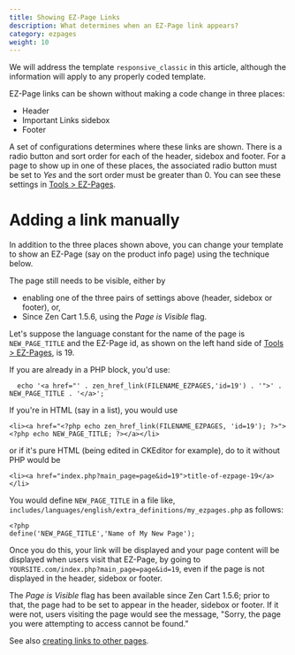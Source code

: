 ```yaml
---
title: Showing EZ-Page Links 
description: What determines when an EZ-Page link appears? 
category: ezpages
weight: 10
---
```


We will address the template `responsive_classic` in this article, 
although the information will apply to any properly coded template.

EZ-Page links can be shown without making a code change in three places: 

- Header
- Important Links sidebox
- Footer 

A set of configurations determines where these links are shown.  There is a radio button and sort order for each of the header,
sidebox and footer.  For a page to show up in one of these places, the
associated radio button must be set to *Yes* and the sort order must be greater than 0.
You can see these settings in [Tools > EZ-Pages](/user/admin_pages/tools/ezpages/). 

# Adding a link manually 

In addition to the three places shown above, you can change your
template to show an EZ-Page (say on the product info page) using the technique below.  

The page still needs to be visible, either by 

- enabling one of the three pairs of settings above (header, sidebox or footer), or, 
- Since Zen Cart 1.5.6, using the *Page is Visible* flag. 

Let's suppose the language constant for the 
name of the page is `NEW_PAGE_TITLE` and the EZ-Page id, as shown on 
the left hand side of 
[Tools > EZ-Pages](/user/admin_pages/tools/ezpages/), is 19. 

If you are already in a PHP block, you'd use: 

```
  echo '<a href="' . zen_href_link(FILENAME_EZPAGES,'id=19') . '">' . NEW_PAGE_TITLE . '</a>'; 
```

If you're in HTML (say in a list), you would use 

```
<li><a href="<?php echo zen_href_link(FILENAME_EZPAGES, 'id=19'); ?>"><?php echo NEW_PAGE_TITLE; ?></a></li>
```

or if it's pure HTML (being edited in CKEditor for example), do to it without PHP would be 

```
<li><a href="index.php?main_page=page&id=19">title-of-ezpage-19</a></li>
```

You would define `NEW_PAGE_TITLE` in a file like, `includes/languages/english/extra_definitions/my_ezpages.php` as follows:

```
<?php 
define('NEW_PAGE_TITLE','Name of My New Page');
```

Once you do this, your link will be displayed and your page content will be displayed when users visit that EZ-Page, by going to `YOURSITE.com/index.php?main_page=page&id=19`, even if the page is not displayed in the header, sidebox or footer.  

The *Page is Visible* flag has been available since Zen Cart 1.5.6; prior to that, the page had to be set to appear in the header, sidebox or footer.  If it were not, users visiting the page would see the message, "Sorry, the page you were attempting to access cannot be found."

See also [creating links to other pages](/user/customizing/creating_links/). 

